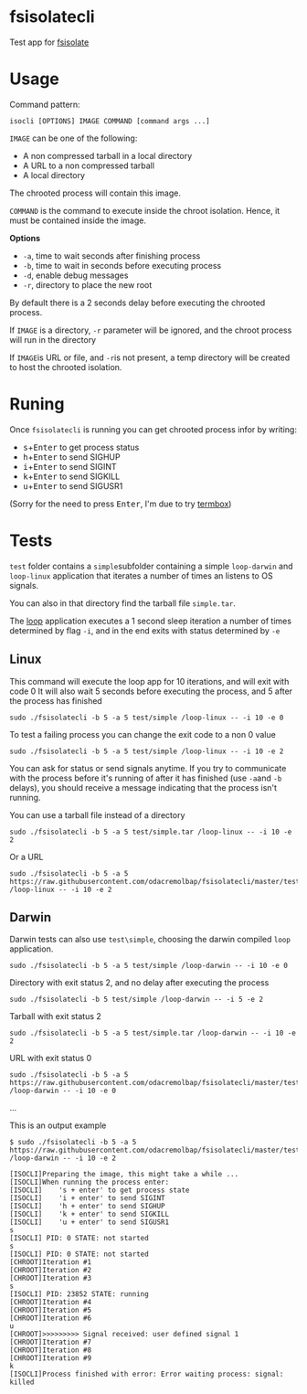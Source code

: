 # fsisolatecli

Test app for [fsisolate](https://github.com/odacremolbap/fsisolate)

# Usage

Command pattern:

`isocli [OPTIONS] IMAGE COMMAND [command args ...]`

`IMAGE` can be one of the following:
- A non compressed tarball in a local directory
- A URL to a non compressed tarball
- A local directory

The chrooted process will contain this image.

`COMMAND` is the command to execute inside the chroot isolation. Hence, it must be contained inside the image.

**Options**

- `-a`, time to wait seconds after finishing process
- `-b`, time to wait in seconds before executing process
- `-d`, enable debug messages
- `-r`, directory to place the new root

By default there is a 2 seconds delay before executing the chrooted process.

If `IMAGE` is a directory, `-r` parameter will be ignored, and the chroot process will run in the directory

If `IMAGE`is URL or file, and `-r`is not present, a temp directory will be created to host the chrooted isolation.

# Runing

Once `fsisolatecli` is running you can get chrooted process infor by writing:

- <kbd>s</kbd>+<kbd>Enter</kbd> to get process status
- <kbd>h</kbd>+<kbd>Enter</kbd> to send SIGHUP
- <kbd>i</kbd>+<kbd>Enter</kbd> to send SIGINT
- <kbd>k</kbd>+<kbd>Enter</kbd> to send SIGKILL
- <kbd>u</kbd>+<kbd>Enter</kbd> to send SIGUSR1

(Sorry for the need to press <kbd>Enter</kbd>, I'm due to try [termbox](https://github.com/nsf/termbox-go))

# Tests

`test` folder contains a `simple`subfolder containing a simple `loop-darwin` and `loop-linux` application that iterates a number of times an listens to OS signals.

You can also in that directory find the tarball file `simple.tar`.

The [loop](https://github.com/odacremolbap/loop) application executes a 1 second sleep iteration a number of times determined by flag `-i`, and in the end exits with status determined by `-e`

## Linux

This command will execute the loop app for 10 iterations, and will exit with code 0
It will also wait 5 seconds before executing the process, and 5 after the process has finished
```
sudo ./fsisolatecli -b 5 -a 5 test/simple /loop-linux -- -i 10 -e 0
```

To test a failing process you can change the exit code to a non 0 value
```
sudo ./fsisolatecli -b 5 -a 5 test/simple /loop-linux -- -i 10 -e 2
```

You can ask for status or send signals anytime. If you try to communicate with the process before it's running of after it has finished (use `-a`and `-b` delays), you should receive a message indicating that the process isn't running.

You can use a tarball file instead of a directory
```
sudo ./fsisolatecli -b 5 -a 5 test/simple.tar /loop-linux -- -i 10 -e 2
```

Or a URL
```
sudo ./fsisolatecli -b 5 -a 5 https://raw.githubusercontent.com/odacremolbap/fsisolatecli/master/test/simple.tar /loop-linux -- -i 10 -e 2
```

## Darwin

Darwin tests can also use `test\simple`, choosing the darwin compiled `loop` application.
```
sudo ./fsisolatecli -b 5 -a 5 test/simple /loop-darwin -- -i 10 -e 0
```
Directory with exit status 2, and no delay after executing the process
```
sudo ./fsisolatecli -b 5 test/simple /loop-darwin -- -i 5 -e 2
```
Tarball  with exit status 2
```
sudo ./fsisolatecli -b 5 -a 5 test/simple.tar /loop-darwin -- -i 10 -e 2
```
URL with exit status 0
```
sudo ./fsisolatecli -b 5 -a 5 https://raw.githubusercontent.com/odacremolbap/fsisolatecli/master/test/simple.tar /loop-darwin -- -i 10 -e 0
```

...


This is an output example

```
$ sudo ./fsisolatecli -b 5 -a 5 https://raw.githubusercontent.com/odacremolbap/fsisolatecli/master/test/simple.tar /loop-darwin -- -i 10 -e 2

[ISOCLI]Preparing the image, this might take a while ...
[ISOCLI]When running the process enter:
[ISOCLI]	's + enter' to get process state
[ISOCLI]	'i + enter' to send SIGINT
[ISOCLI]	'h + enter' to send SIGHUP
[ISOCLI]	'k + enter' to send SIGKILL
[ISOCLI]	'u + enter' to send SIGUSR1
s
[ISOCLI] PID: 0 STATE: not started
s
[ISOCLI] PID: 0 STATE: not started
[CHROOT]Iteration #1
[CHROOT]Iteration #2
[CHROOT]Iteration #3
s
[ISOCLI] PID: 23852 STATE: running
[CHROOT]Iteration #4
[CHROOT]Iteration #5
[CHROOT]Iteration #6
u
[CHROOT]>>>>>>>>> Signal received: user defined signal 1
[CHROOT]Iteration #7
[CHROOT]Iteration #8
[CHROOT]Iteration #9
k
[ISOCLI]Process finished with error: Error waiting process: signal: killed
```
